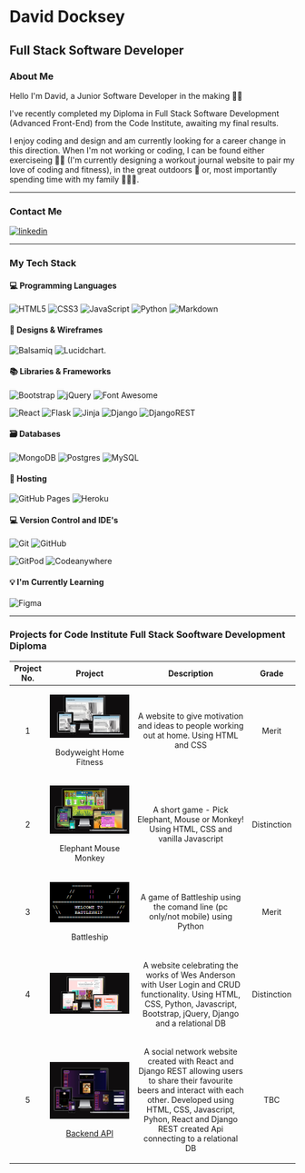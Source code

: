 # David Docksey
## Full Stack Software Developer

### About Me

Hello I'm David, a Junior Software Developer in the making 👋🏻

I've recently completed my Diploma in Full Stack Software Development (Advanced Front-End) from the Code Institute, awaiting my final results.

I enjoy coding and design and am currently looking for a career change in this direction.
When I'm not working or coding, I can be found either exerciseing 💪🏃 (I'm currently designing a workout journal website to pair my love of coding and fitness), in the great outdoors 🚵 or, most importantly spending time with my family 👨‍👩‍👦.


- - -


### Contact Me

[<img src='https://img.shields.io/badge/LinkedIn-0077B5?style=for-the-badge&logo=linkedin&logoColor=white' alt='linkedin'>](https://www.linkedin.com/in/david-docksey/)


- - -

### My Tech Stack

#### 💻 Programming Languages

![HTML5](https://img.shields.io/badge/HTML5-E34F26?style=for-the-badge&logo=html5&logoColor=white)
![CSS3](https://img.shields.io/badge/CSS3-1572B6?style=for-the-badge&logo=css3&logoColor=white)
![JavaScript](https://img.shields.io/badge/JavaScript-323330?style=for-the-badge&logo=javascript&logoColor=F7DF1E)
![Python](https://img.shields.io/badge/python-3670A0?style=for-the-badge&logo=python&logoColor=ffdd54)
![Markdown](https://img.shields.io/badge/markdown-%23000000.svg?style=for-the-badge&logo=markdown&logoColor=white)


#### 🎨 Designs & Wireframes

![Balsamiq](https://img.shields.io/badge/Balsamiq%20-%23A60000.svg?&style=for-the-badge&logo=Balsamiq&logoColor=FFFFFF)
![Lucidchart](https://img.shields.io/badge/Lucid-orange?style=for-the-badge&logo=lucid).


#### 📚 Libraries & Frameworks

![Bootstrap](https://img.shields.io/badge/Bootstrap-563D7C?style=for-the-badge&logo=bootstrap&logoColor=white)
![jQuery](https://img.shields.io/badge/jQuery-0769AD?style=for-the-badge&logo=jquery&logoColor=white)
![Font Awesome](https://img.shields.io/badge/Font%20Awesome%20-%23339AF0.svg?&style=for-the-badge&logo=Font%20Awesome&logoColor=FFFFFF)

![React](https://img.shields.io/badge/react-%2320232a.svg?style=for-the-badge&logo=react&logoColor=%2361DAFB)
![Flask](https://img.shields.io/badge/flask-%23000.svg?style=for-the-badge&logo=flask&logoColor=white)
![Jinja](https://img.shields.io/badge/Jinja%20-%23000000.svg?&style=for-the-badge&logo=Jinja&logoColor=B41717)
![Django](https://img.shields.io/badge/django-%23092E20.svg?style=for-the-badge&logo=django&logoColor=white)
![DjangoREST](https://img.shields.io/badge/DJANGO-REST-ff1709?style=for-the-badge&logo=django&logoColor=white&color=ff1709&labelColor=gray)


#### 🗃 Databases

![MongoDB](https://img.shields.io/badge/MongoDB-%234ea94b.svg?style=for-the-badge&logo=mongodb&logoColor=white) 
![Postgres](https://img.shields.io/badge/postgres-%23316192.svg?style=for-the-badge&logo=postgresql&logoColor=white)
![MySQL](https://img.shields.io/badge/mysql-%2300f.svg?style=for-the-badge&logo=mysql&logoColor=white)


#### 🏡 Hosting

![GitHub Pages](https://img.shields.io/static/v1?style=for-the-badge&message=GitHub+Pages&color=222222&logo=GitHub+Pages&logoColor=FFFFFF&label=)
![Heroku](https://img.shields.io/badge/heroku-%23430098.svg?style=for-the-badge&logo=heroku&logoColor=white)


#### 💻 Version Control and IDE's 

![Git](https://img.shields.io/badge/GIT-E44C30?style=for-the-badge&logo=git&logoColor=white)
![GitHub](https://img.shields.io/badge/GitHub-100000?style=for-the-badge&logo=github&logoColor=white)

![GitPod](https://img.shields.io/badge/Gitpod-000000?style=for-the-badge&logo=gitpod&logoColor=#FFAE33)
![Codeanywhere](https://img.shields.io/badge/codeanywhere-purple?style=for-the-badge)


#### 💡 I'm Currently Learning

![Figma](https://img.shields.io/badge/figma-%23F24E1E.svg?style=for-the-badge&logo=figma&logoColor=white)


---

### Projects for Code Institute Full Stack Sooftware Development Diploma

| Project No.   | Project | Description | Grade | 
| :-----------: | :-----------: | :-----------: | :-----------: |
| 1 | <p><a href="https://github.com/DavidDock/bodyweight-home-fitness"><img src="https://github.com/DavidDock/bodyweight-home-fitness/blob/main/assets/media/devices.jpg"></a></p><p>Bodyweight Home Fitness</p> | <p> A website to give motivation and ideas to people working out at home. Using HTML and CSS | Merit |
| 2 | <p><a href="https://github.com/DavidDock/ElephantMouseMonkey"><img src="https://github.com/DavidDock/ElephantMouseMonkey/blob/main/assets/media/responsive.png"></a></p><p>Elephant Mouse Monkey</p> | <p> A short game - Pick Elephant, Mouse or Monkey! Using HTML, CSS and vanilla Javascript | Distinction |
| 3 | <p><a href="https://github.com/DavidDock/Battleship"><img src="https://github.com/DavidDock/Battleship/blob/main/assets/media/title.png"></a></p><p>Battleship</p> | <p> A game of Battleship using the comand line (pc only/not mobile) using Python <p> | Merit |
| 4 | <p><a href="https://github.com/DavidDock/works-of-wes-anderson"><img src="https://github.com/DavidDock/works-of-wes-anderson/blob/main/documentation/design/responsive.png"></a></p><p></p> | <p> A website celebrating the works of Wes Anderson with User Login and CRUD functionality. Using HTML, CSS, Python, Javascript, Bootstrap, jQuery, Django and a relational DB</p> | Distinction |
| 5 | <p><a href="https://github.com/DavidDock/cheers-to-beers"><img src="https://github.com/DavidDock/cheers-to-beers/blob/main/public/documentaion/images/features/responsive.png"></a><a href="https://github.com/DavidDock/cheers-api"><p>Backend API</p></a></p><p></p> | <p> A social network website created with React and Django REST allowing users to share their favourite beers and interact with each other. Developed using HTML, CSS, Javascript, Pyhon, React and Django REST created Api connecting to a relational DB </p> | TBC |
